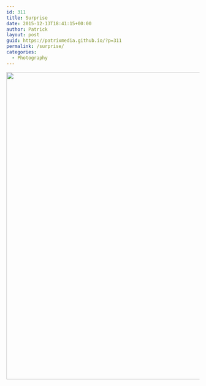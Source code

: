 ```yaml
---
id: 311
title: Surprise
date: 2015-12-13T18:41:15+00:00
author: Patrick
layout: post
guid: https://patrixmedia.github.io/?p=311
permalink: /surprise/
categories:
  - Photography
---
```

<div id='gallery-22' class='gallery galleryid-311 gallery-columns-1 gallery-size-full'>
  <dl class='gallery-item'>
    <dt class='gallery-icon portrait'>
      <a href='https://patrixmedia.github.io/wp-content/uploads/2015/12/MG_6604.jpg'><img width="561" height="800" src="https://patrixmedia.github.io/wp-content/uploads/2015/12/MG_6604.jpg" class="attachment-full size-full" alt="" srcset="https://patrixmedia.github.io/wp-content/uploads/2015/12/MG_6604.jpg 561w, https://patrixmedia.github.io/wp-content/uploads/2015/12/MG_6604-210x300.jpg 210w" sizes="(max-width: 561px) 100vw, 561px" /></a>
    </dt>
  </dl>
  
  <br style="clear: both" />
</div>